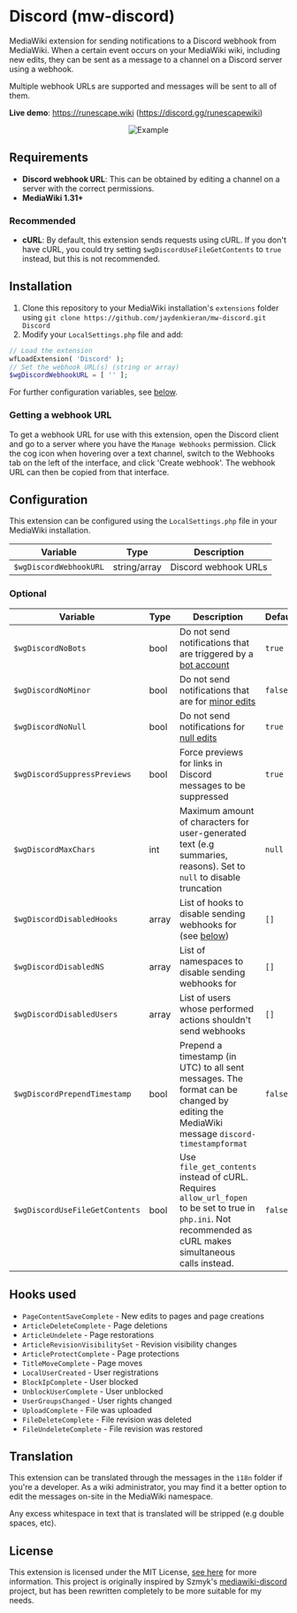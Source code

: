 # Discord (mw-discord)
MediaWiki extension for sending notifications to a Discord webhook from MediaWiki. When a certain event occurs on your MediaWiki wiki, including new edits, they can be sent as a message to a channel on a Discord server using a webhook.

Multiple webhook URLs are supported and messages will be sent to all of them.

**Live demo**: https://runescape.wiki (https://discord.gg/runescapewiki)

<p align="center">
  <img src="https://i.imgur.com/tCehglJ.png" alt="Example"/>
</p>

## Requirements
- **Discord webhook URL**: This can be obtained by editing a channel on a server with the correct permissions.
- **MediaWiki 1.31+**

### Recommended
- **cURL**: By default, this extension sends requests using cURL. If you don't have cURL, you could try setting `$wgDiscordUseFileGetContents` to `true` instead, but this is not recommended.

## Installation

1. Clone this repository to your MediaWiki installation's `extensions` folder using `git clone https://github.com/jaydenkieran/mw-discord.git Discord`
2. Modify your `LocalSettings.php` file and add:

```php
// Load the extension
wfLoadExtension( 'Discord' );
// Set the webhook URL(s) (string or array)
$wgDiscordWebhookURL = [ '' ];
```

For further configuration variables, see [below](#configuration).

### Getting a webhook URL
To get a webhook URL for use with this extension, open the Discord client and go to a server where you have the `Manage Webhooks` permission. Click the cog icon when hovering over a text channel, switch to the Webhooks tab on the left of the interface, and click 'Create webhook'. The webhook URL can then be copied from that interface.

## Configuration
This extension can be configured using the `LocalSettings.php` file in your MediaWiki installation.

| Variable | Type | Description |
| --- | --- | --- |
| `$wgDiscordWebhookURL` | string/array | Discord webhook URLs

### Optional
| Variable | Type | Description | Default |
| --- | --- | --- | --- |
| `$wgDiscordNoBots` | bool | Do not send notifications that are triggered by a [bot account](https://www.mediawiki.org/wiki/Manual:Bots) | `true`
| `$wgDiscordNoMinor` | bool | Do not send notifications that are for [minor edits](https://meta.wikimedia.org/wiki/Help:Minor_edit) | `false`
| `$wgDiscordNoNull` | bool | Do not send notifications for [null edits](https://www.mediawiki.org/wiki/Manual:Purge#Null_edits) | `true`
| `$wgDiscordSuppressPreviews` | bool | Force previews for links in Discord messages to be suppressed | `true`
| `$wgDiscordMaxChars` | int | Maximum amount of characters for user-generated text (e.g summaries, reasons). Set to `null` to disable truncation | `null`
| `$wgDiscordDisabledHooks` | array | List of hooks to disable sending webhooks for (see [below](#hooks-used)) | `[]`
| `$wgDiscordDisabledNS` | array | List of namespaces to disable sending webhooks for | `[]`
| `$wgDiscordDisabledUsers` | array | List of users whose performed actions shouldn't send webhooks | `[]`
| `$wgDiscordPrependTimestamp` | bool | Prepend a timestamp (in UTC) to all sent messages. The format can be changed by editing the MediaWiki message `discord-timestampformat` | `false`
| `$wgDiscordUseFileGetContents` | bool | Use `file_get_contents` instead of cURL. Requires `allow_url_fopen` to be set to true in `php.ini`. Not recommended as cURL makes simultaneous calls instead. | `false`

## Hooks used
- `PageContentSaveComplete` - New edits to pages and page creations
- `ArticleDeleteComplete` - Page deletions
- `ArticleUndelete` - Page restorations
- `ArticleRevisionVisibilitySet` - Revision visibility changes
- `ArticleProtectComplete` - Page protections
- `TitleMoveComplete` - Page moves
- `LocalUserCreated` - User registrations
- `BlockIpComplete` - User blocked
- `UnblockUserComplete` - User unblocked
- `UserGroupsChanged` - User rights changed
- `UploadComplete` - File was uploaded
- `FileDeleteComplete` - File revision was deleted
- `FileUndeleteComplete` - File revision was restored

## Translation
This extension can be translated through the messages in the `ì18n` folder if you're a developer. As a wiki administrator, you may find it a better option to edit the messages on-site in the MediaWiki namespace.

Any excess whitespace in text that is translated will be stripped (e.g double spaces, etc).

## License
This extension is licensed under the MIT License, [see here](LICENSE) for more information. This project is originally inspired by Szmyk's [mediawiki-discord](https://github.com/Szmyk/mediawiki-discord) project, but has been rewritten completely to be more suitable for my needs.